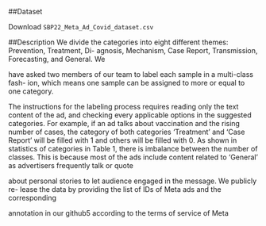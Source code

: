 ##Dataset

Download <code>SBP22_Meta_Ad_Covid_dataset.csv</code>

##Description
We divide the categories into eight different themes: Prevention, Treatment, Di-
agnosis, Mechanism, Case Report, Transmission, Forecasting, and General. We

have asked two members of our team to label each sample in a multi-class fash-
ion, which means one sample can be assigned to more or equal to one category.

The instructions for the labeling process requires reading only the text content
of the ad, and checking every applicable options in the suggested categories. For
example, if an ad talks about vaccination and the rising number of cases, the
category of both categories ‘Treatment’ and ‘Case Report’ will be filled with 1
and others will be filled with 0. As shown in statistics of categories in Table 1,
there is imbalance between the number of classes. This is because most of the
ads include content related to ‘General’ as advertisers frequently talk or quote

about personal stories to let audience engaged in the message. We publicly re-
lease the data by providing the list of IDs of Meta ads and the corresponding

annotation in our github5 according to the terms of service of Meta
